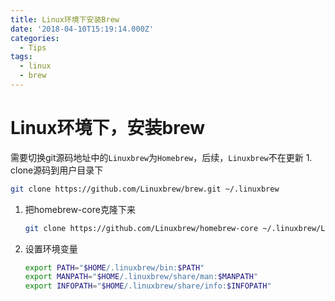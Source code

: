 ```yaml
---
title: Linux环境下安装Brew
date: '2018-04-10T15:19:14.000Z'
categories:
  - Tips
tags:
  - linux
  - brew
---
```


# Linux环境下，安装brew

需要切换git源码地址中的`Linuxbrew`为`Homebrew`，后续，`Linuxbrew`不在更新 1. clone源码到用户目录下

```bash
git clone https://github.com/Linuxbrew/brew.git ~/.linuxbrew
```

1. 把homebrew-core克隆下来

   ```bash
   git clone https://github.com/Linuxbrew/homebrew-core ~/.linuxbrew/Library/Taps/homebrew
   ```

2. 设置环境变量

   ```bash
   export PATH="$HOME/.linuxbrew/bin:$PATH"
   export MANPATH="$HOME/.linuxbrew/share/man:$MANPATH"
   export INFOPATH="$HOME/.linuxbrew/share/info:$INFOPATH"
   ```

